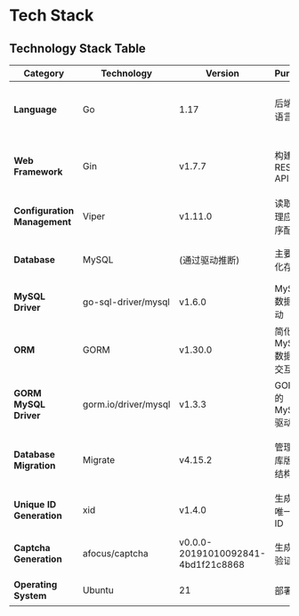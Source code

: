 # Tech Stack

## Technology Stack Table

| Category | Technology | Version | Purpose | Rationale |
|---|---|---|---|---|
| **Language** | Go | 1.17 | 后端开发语言 | 现有项目语言，高性能，并发支持 |
| **Web Framework** | Gin | v1.7.7 | 构建 RESTful API | 现有项目框架，轻量级，高性能 |
| **Configuration Management** | Viper | v1.11.0 | 读取和管理应用程序配置 | 现有项目配置方案，灵活 |
| **Database** | MySQL | (通过驱动推断) | 主要持久化存储 | 现有项目数据库，成熟稳定 |
| **MySQL Driver** | go-sql-driver/mysql | v1.6.0 | MySQL 数据库驱动 | GORM 底层使用 |
| **ORM** | GORM | v1.30.0 | 简化与 MySQL 数据库的交互 | 现有项目 ORM，功能强大 |
| **GORM MySQL Driver** | gorm.io/driver/mysql | v1.3.3 | GORM 的 MySQL 驱动 | 简化 GORM 与 MySQL 集成 |
| **Database Migration** | Migrate | v4.15.2 | 管理数据库版本和结构变更 | 现有项目迁移工具，自动化 |
| **Unique ID Generation** | xid | v1.4.0 | 生成全局唯一的 ID | 现有项目依赖，轻量级 |
| **Captcha Generation** | afocus/captcha | v0.0.0-20191010092841-4bd1f21c8868 | 生成图形验证码 | 现有项目依赖，特定功能 |
| **Operating System** | Ubuntu | 21 | 部署环境 | 现有项目操作系统 |
